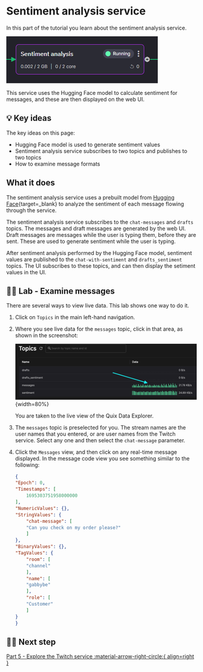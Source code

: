 # Sentiment analysis service

In this part of the tutorial you learn about the sentiment analysis service. 

![Sentiment analysis](./images/sentiment-analysis-pipeline-segment.png)

This service uses the Hugging Face model to calculate sentiment for messages, and these are then displayed on the web UI.

## 💡 Key ideas

The key ideas on this page:

* Hugging Face model is used to generate sentiment values
* Sentiment analysis service subscribes to two topics and publishes to two topics
* How to examine message formats

## What it does

The sentiment analysis service uses a prebuilt model from [Hugging Face](https://huggingface.co/){target=_blank} to analyze the sentiment of each message flowing through the service.

The sentiment analysis service subscribes to the `chat-messages` and `drafts` topics. The messages and draft messages are generated by the web UI. Draft messages are messages while the user is typing them, before they are sent. These are used to generate sentiment while the user is typing.

After sentiment analysis performed by the Hugging Face model, sentiment values are published to the `chat-with-sentiment` and `drafts_sentiment` topics. The UI subscribes to these topics, and can then display the setiment values in the UI.

## 👩‍🔬 Lab - Examine messages 

There are several ways to view live data. This lab shows one way to do it. 

1. Click on `Topics` in the main left-hand navigation.

2. Where you see live data for the `messages` topic, click in that area, as shown in the screenshot:

    ![View live data](./images/topics-view-live-data.png){width=80%}

    You are taken to the live view of the Quix Data Explorer.

3. The `messages` topic is preselected for you. The stream names are the user names that you entered, or are user names from the Twitch service. Select any one and then select the `chat-message` parameter.

4. Click the `Messages` view, and then click on any real-time message displayed. In the message code view you see something similar to the following:

    ``` json
    {
    "Epoch": 0,
    "Timestamps": [
        1695303751958000000
    ],
    "NumericValues": {},
    "StringValues": {
        "chat-message": [
        "Can you check on my order please?"
        ]
    },
    "BinaryValues": {},
    "TagValues": {
        "room": [
        "channel"
        ],
        "name": [
        "gabbybe"
        ],
        "role": [
        "Customer"
        ]
    }
    }
    ```

## 🏃‍♀️ Next step

[Part 5 - Explore the Twitch service :material-arrow-right-circle:{ align=right }](twitch-service.md)